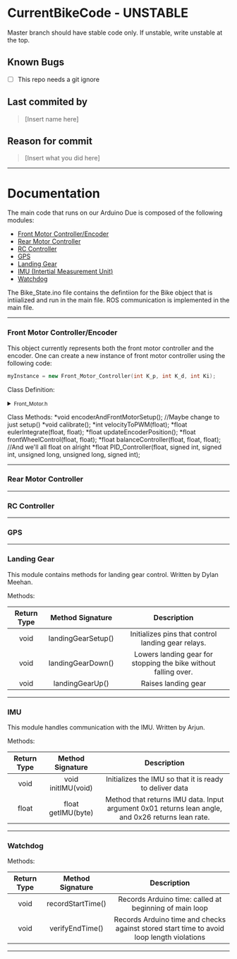  # CurrentBikeCode - UNSTABLE
 Master branch should have stable code only. If unstable, write unstable at the top.

 ## Known Bugs
  - [ ] This repo needs a git ignore
 
 ## Last commited by
 >[Insert name here]
 
 ## Reason for commit
>[Insert what you did here]

---
# Documentation
The main code that runs on our Arduino Due is composed of the following modules:
* [Front Motor Controller/Encoder](#front)
* [Rear Motor Controller](#rear)
* [RC Controller](#rc)
* [GPS](#gps)
* [Landing Gear](#landing)
* [IMU (Intertial Measurement Unit)](#imu)
* [Watchdog](#watchdog)


The Bike_State.ino file contains the defintiion for the Bike object that is intiialized and run in the main file. ROS communication is implemented in the main file.

---

### <a name="front"></a>Front Motor Controller/Encoder
This object currently represents both the front motor controller and the encoder. One can create a 
new instance of front motor controller using the following code:
```c++
myInstance = new Front_Motor_Controller(int K_p, int K_d, int Ki);
```
Class Definition:
  <details>
    <summary><small>Front_Motor.h</small></summary><p>
    
    
    
    #ifndef Front_Motor_h
    #define Front_Motor_h 
    #include <SPI.h>
    #include <math.h>
    
    class Front_Motor_Controller { //TODO Overall I can probably separate more stuff in here
        /*
           List of constants and variables used by Front_Motor_Controller
        */
      private:
        //Timed Loop Variables - Repetitive code from Watchdog files
        const long interval = 10000;
        long l_start;
        long l_diff;
    
        //voltage constants and variables- TODO these could totally be separated cause
        //Rear Motor uses them too
        const int VOLTAGE_PIN = 63; //A9
        float VOLTAGE_CONST = 14.2;
        float battery_voltage = 0;
        float VELOCITY_VOLTAGE_K = 1.7936;
        float VELOCITY_VOLTAGE_C = -1.2002;
    
        //define maximum front wheel pwm
        int maxfront_PWM = 110;
    
        //Read the relative position of the encoder
        signed int relativePos = REG_TC0_CV0;
        //Read the index value (Z channel) of the encoder
        signed int indexValue = REG_TC0_CV1;
    
        int steer_dir = 0;
    
        //Balance Control constants TODO think about splitting these
        const int k1 = 71; //phi = lean
        const int k2 = 10; //was previously 21 //phidot=lean rate
        const int k3 = -20; //delta=steer
    
        //Encoder
        const int quad_A = 2;
        const int quad_B = 13;
        const int idx = 60;
        const unsigned int mask_quad_A = digitalPinToBitMask(quad_A);
        const unsigned int mask_quad_B = digitalPinToBitMask(quad_B);
        const unsigned int mask_idx = digitalPinToBitMask(idx);
        int REnot = 3;
        int DE = 4;
        signed int oldPosition  = 0;
        signed int oldIndex = 0;
        unsigned long previous_t = 0;
        signed int x_offset = 0;
        float desired_pos = 0;
        float current_pos = 0;
        float current_vel = 0;
        float desired_vel = 0;
        float vel_error = 0;
        float pos_error = 0;
        float PID_output = 0;
        float sp_error = 0;
        float sv_error = 0;
        int pwm = 0;
    
        //Added by Kenneth for constructors
        const int K_p;
        const int K_d;
        const int K_i;
    
    
      public:
        /*
           Constructors for a Front_Motor_Controller. Parameters to input to this function
           Are Proportional Gain, Differential Gain, and lastly Integration Gain
        */
        Front_Motor_Controller(int, int, int);
    
        /*
           List of methods- TODO figure out which ones can be private.
        */
        void encoderAndFrontMotorSetup(); //Maybe change to just setup()
        void calibrate();
        int velocityToPWM(float);
        float eulerIntegrate(float, float);
        float updateEncoderPosition();
        float frontWheelControl(float, float);
        float balanceController(float, float, float); //And we'll all float on alright
        float PID_Controller(float, signed int, signed int, unsigned long, unsigned long, signed int);
    
        /*
           TODO These variables should be private
        */
        float desired_steer = 0;
        float desired_pos_array[250];
        float theo_position = 0;
    };
    #endif //Front_Motor_h
  </p></details>
  
Class Methods:
*void encoderAndFrontMotorSetup(); //Maybe change to just setup()
*void calibrate();
*int velocityToPWM(float);
*float eulerIntegrate(float, float);
*float updateEncoderPosition();
*float frontWheelControl(float, float);
*float balanceController(float, float, float); //And we'll all float on alright
*float PID_Controller(float, signed int, signed int, unsigned long, unsigned long, signed int);

---
### <a name="rear"></a>Rear Motor Controller

---
### <a name="rc"></a>RC Controller

---
### <a name="gps"></a>GPS

---
### <a name="landing"></a>Landing Gear

This module contains methods for landing gear control. Written by Dylan Meehan.

Methods:

 Return Type  | Method Signature | Description 
:-------------: |:-------------:| :-----:
 void    | landingGearSetup()| Initializes pins that control landing gear relays.
void   |  landingGearDown()| Lowers landing gear for stopping the bike without falling over.
 void | landingGearUp()| Raises landing gear
---
### <a name="imu"></a>IMU
This module handles communication with the IMU. Written by Arjun.

Methods:

  Return Type       | Method Signature          | Description 
:-------------: |:-------------:| :-----:
 void    | void initIMU(void) | Initializes the IMU so that it is ready to deliver data
 float   |  float getIMU(byte)|  Method that returns IMU data. Input argument 0x01 returns lean angle, and 0x26 returns lean rate.
---
### <a name="watchdog"></a>Watchdog

Methods:

 Return Type       | Method Signature          | Description 
:-------------: |:-------------:| :-----:
 void    | recordStartTime()| Records Arduino time: called at beginning of main loop
 void   |  verifyEndTime()| Records Arduino time and checks against stored start time to avoid loop length violations
---

